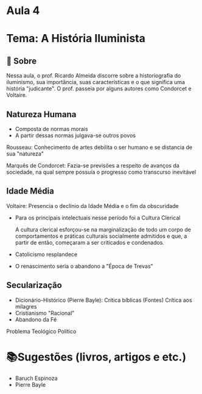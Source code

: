 # Aula 4

# Tema: A História Iluminista

## 📑 Sobre
Nessa aula, o prof. Ricardo Almeida discorre sobre a historiografia do iluminismo, sua importância, suas características e o que significa uma história "judicante". O prof. passeia por alguns autores como Condorcet e Voltaire.

## Natureza Humana
- Composta de normas morais
- A partir dessas normas julgava-se outros povos

Rousseau:
    Conhecimento de artes debilita o ser humano e se distancia de sua "natureza"
    
Marquês de Condorcet:
    Fazia-se previsões a respeito de avanços da sociedade, na qual sempre possuía o progresso como transcurso inevitável
    
## Idade Média
Voltaire:
    Presencia o declínio da Idade Média e o fim da obscuridade
    
- Para os principais intelectuais nesse período foi a Cultura Clerical

    A cultura clerical esforçou-se na marginalização de todo um corpo de comportamentos e práticas             culturais socialmente admitidos e que, a partir de então, começaram a ser criticados e condenados.

- Catolicismo resplandece
- O renascimento seria o abandono a "Época de Trevas"


## Secularização
- Dicionário-Histórico (Pierre Bayle):
    Crítica bíblicas (Fontes)
    Crítica aos milagres
- Cristianismo "Racional"
- Abandono da Fé

Problema Teológico Político 

# 📚Sugestões (livros, artigos e etc.)
- Baruch Espinoza
- Pierre Bayle
